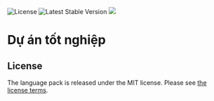 ![License](https://img.shields.io/badge/license-MIT-blue.svg)
![Latest Stable Version](http://poser.pugx.org/duyplus/eCommerceLaptop/v)
![](https://img.shields.io/packagist/dt/duyplus/eCommerceLaptop.svg)
# Dự án tốt nghiệp

## License
The language pack is released under the MIT license. Please see [the license terms](https://github.com/duyplus/eCommerceLaptop/blob/master/LICENSE).